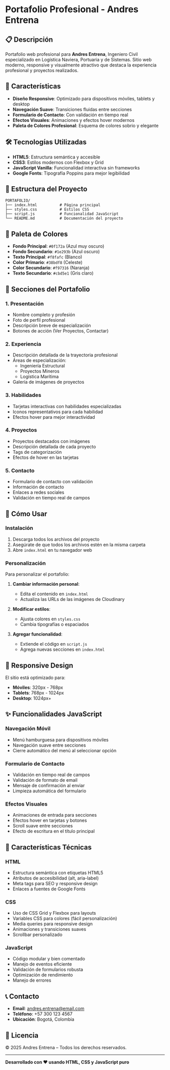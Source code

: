 # Portafolio Profesional - Andres Entrena

## 📋 Descripción
Portafolio web profesional para **Andres Entrena**, Ingeniero Civil especializado en Logística Naviera, Portuaria y de Sistemas. Sitio web moderno, responsive y visualmente atractivo que destaca la experiencia profesional y proyectos realizados.

## 🚀 Características
- **Diseño Responsive**: Optimizado para dispositivos móviles, tablets y desktop
- **Navegación Suave**: Transiciones fluidas entre secciones
- **Formulario de Contacto**: Con validación en tiempo real
- **Efectos Visuales**: Animaciones y efectos hover modernos
- **Paleta de Colores Profesional**: Esquema de colores sobrio y elegante

## 🛠️ Tecnologías Utilizadas
- **HTML5**: Estructura semántica y accesible
- **CSS3**: Estilos modernos con Flexbox y Grid
- **JavaScript Vanilla**: Funcionalidad interactiva sin frameworks
- **Google Fonts**: Tipografía Poppins para mejor legibilidad

## 📁 Estructura del Proyecto
```
PORTAFOLIO/
├── index.html          # Página principal
├── styles.css          # Estilos CSS
├── script.js           # Funcionalidad JavaScript
└── README.md           # Documentación del proyecto
```

## 🎨 Paleta de Colores
- **Fondo Principal**: `#0f172a` (Azul muy oscuro)
- **Fondo Secundario**: `#1e293b` (Azul oscuro)
- **Texto Principal**: `#f8fafc` (Blanco)
- **Color Primario**: `#38bdf8` (Celeste)
- **Color Secundario**: `#f97316` (Naranja)
- **Texto Secundario**: `#cbd5e1` (Gris claro)

## 📱 Secciones del Portafolio

### 1. Presentación
- Nombre completo y profesión
- Foto de perfil profesional
- Descripción breve de especialización
- Botones de acción (Ver Proyectos, Contactar)

### 2. Experiencia
- Descripción detallada de la trayectoria profesional
- Áreas de especialización:
  - Ingeniería Estructural
  - Proyectos Mineros
  - Logística Marítima
- Galería de imágenes de proyectos

### 3. Habilidades
- Tarjetas interactivas con habilidades especializadas
- Iconos representativos para cada habilidad
- Efectos hover para mejor interactividad

### 4. Proyectos
- Proyectos destacados con imágenes
- Descripción detallada de cada proyecto
- Tags de categorización
- Efectos de hover en las tarjetas

### 5. Contacto
- Formulario de contacto con validación
- Información de contacto
- Enlaces a redes sociales
- Validación en tiempo real de campos

## 🚀 Cómo Usar

### Instalación
1. Descarga todos los archivos del proyecto
2. Asegúrate de que todos los archivos estén en la misma carpeta
3. Abre `index.html` en tu navegador web

### Personalización
Para personalizar el portafolio:

1. **Cambiar información personal**:
   - Edita el contenido en `index.html`
   - Actualiza las URLs de las imágenes de Cloudinary

2. **Modificar estilos**:
   - Ajusta colores en `styles.css`
   - Cambia tipografías o espaciados

3. **Agregar funcionalidad**:
   - Extiende el código en `script.js`
   - Agrega nuevas secciones en `index.html`

## 📱 Responsive Design
El sitio está optimizado para:
- **Móviles**: 320px - 768px
- **Tablets**: 768px - 1024px
- **Desktop**: 1024px+

## ✨ Funcionalidades JavaScript

### Navegación Móvil
- Menú hamburguesa para dispositivos móviles
- Navegación suave entre secciones
- Cierre automático del menú al seleccionar opción

### Formulario de Contacto
- Validación en tiempo real de campos
- Validación de formato de email
- Mensaje de confirmación al enviar
- Limpieza automática del formulario

### Efectos Visuales
- Animaciones de entrada para secciones
- Efectos hover en tarjetas y botones
- Scroll suave entre secciones
- Efecto de escritura en el título principal

## 🔧 Características Técnicas

### HTML
- Estructura semántica con etiquetas HTML5
- Atributos de accesibilidad (alt, aria-label)
- Meta tags para SEO y responsive design
- Enlaces a fuentes de Google Fonts

### CSS
- Uso de CSS Grid y Flexbox para layouts
- Variables CSS para colores (fácil personalización)
- Media queries para responsive design
- Animaciones y transiciones suaves
- Scrollbar personalizado

### JavaScript
- Código modular y bien comentado
- Manejo de eventos eficiente
- Validación de formularios robusta
- Optimización de rendimiento
- Manejo de errores

## 📞 Contacto
- **Email**: andres.entrena@email.com
- **Teléfono**: +57 300 123 4567
- **Ubicación**: Bogotá, Colombia

## 📄 Licencia
© 2025 Andres Entrena – Todos los derechos reservados.

---

**Desarrollado con ❤️ usando HTML, CSS y JavaScript puro**
